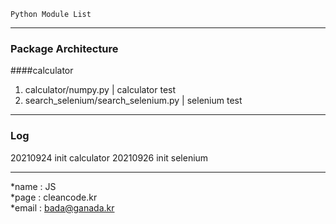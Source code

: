 ```
Python Module List
```
---
### Package Architecture
####calculator
1. calculator/numpy.py | calculator test
2. search_selenium/search_selenium.py | selenium test

---
### Log
20210924 init calculator
20210926 init selenium

---
*name : JS  
*page : cleancode.kr    
*email : bada@ganada.kr